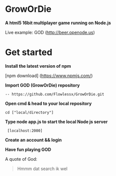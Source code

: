 # GrowOrDie

**A html5 16bit multiplayer game running on Node.js**

Live example: GOD (http://beer.openode.us)


# Get started

**Install the latest version of npm**

[npm download]  (https://www.npmjs.com/)

**Import GOD (GrowOrDie) repository**
```
-- https://github.com/Flowlessx/GrowOrDie.git
```
**Open cmd & head to your local repository**
```
cd ["local/directory"]
```

**Type node app.js to start the local Node js server**
```
 [localhost:2000]
```
**Create an account && login**

**Have fun playing GOD**


A quote of God:

> Hmmm dat search ik wel

